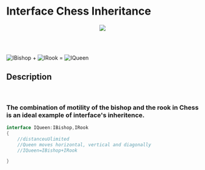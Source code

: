 # Interface Chess Inheritance


<p align="center">
<img src="https://media.giphy.com/media/13bNeFeyPnCycM/giphy.gif">
</p>
<br>
<br>

![IBishop](https://encrypted-tbn3.gstatic.com/images?q=tbn:ANd9GcT-8kQpkbN4UxlHwVUw7GzYlNOI2QYTxf82Ij_fWSD-qq1ofs69) +
![IRook](https://encrypted-tbn3.gstatic.com/images?q=tbn:ANd9GcRlqj5kdHhS85kHMOBcJQfbsVCHCf26g5qLlvJPEhF8J6E7eXAb) =
![IQueen](https://encrypted-tbn2.gstatic.com/images?q=tbn:ANd9GcTgnwszCgX3Crsd6d6ve1IjExwOvnn4KEZP8DCVuL1HkLEVHPby)
##  Description
<br>


### The combination of motility of the bishop and the rook in Chess is an ideal example of interface's inheritence.



```c#
interface IQueen:IBishop,IRook
{
    //distanceuUlimited
    //Queen moves horizontal, vertical and diagonally
    //IQueen=IBishop+IRook

}
```
